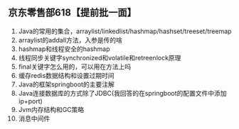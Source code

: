 ## 京东零售部618【提前批一面】

1. Java的常用的集合，arraylist/linkedlist/hashmap/hashset/treeset/treemap
2. arraylist的addall方法，入参是传的啥
3. hashmap和线程安全的hashmap
4. 线程同步关键字synchronized和volatile和retreenlock原理
5. final关键字怎么用的，可以用在方法上吗
6. 缓存redis数据结构和设置过期时间
7. Java的框架springboot的主要注解
8. Java连接数据库的方式除了JDBC(我回答的在springboot的配置文件中添加ip+port)
9. Jvm内存结构和GC策略
10. 消息中间件